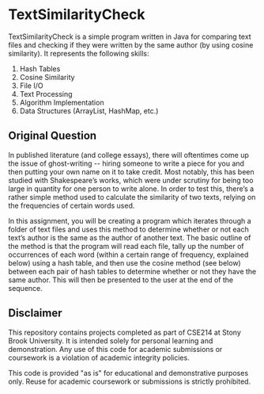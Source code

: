 # TextSimilarityCheck
TextSimilarityCheck is a simple program written in Java for comparing text files and checking if they were written by the same author (by using cosine similarity).
It represents the following skills:

1. Hash Tables    
2. Cosine Similarity    
3. File I/O    
4. Text Processing    
5. Algorithm Implementation    
6. Data Structures (ArrayList, HashMap, etc.) 

## Original Question
In published literature (and college essays), there will oftentimes come up the issue of ghost-writing -- hiring someone to write a piece for you and then putting your own name on it to take credit. Most notably, this has been studied with Shakespeare’s works, which were under scrutiny for being too large in quantity for one person to write alone. In order to test this, there’s a rather simple method used to calculate the similarity of two texts, relying on the frequencies of certain words used.

In this assignment, you will be creating a program which iterates through a folder of text files and uses this method to determine whether or not each text’s author is the same as the author of another text. The basic outline of the method is that the program will read each file, tally up the number of occurrences of each word (within a certain range of frequency, explained below) using a hash table, and then use the cosine method (see below) between each pair of hash tables to determine whether or not they have the same author. This will then be presented to the user at the end of the sequence.

## Disclaimer
This repository contains projects completed as part of CSE214 at Stony Brook University. It is intended solely for personal learning and demonstration. Any use of this code for academic submissions or coursework is a violation of academic integrity policies. 

This code is provided "as is" for educational and demonstrative purposes only. Reuse for academic coursework or submissions is strictly prohibited.

